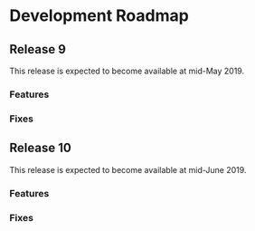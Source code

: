 # Development Roadmap

## Release 9

This release is expected to become available at mid-May 2019.

### Features

### Fixes



## Release 10

This release is expected to become available at mid-June 2019.

### Features

### Fixes

